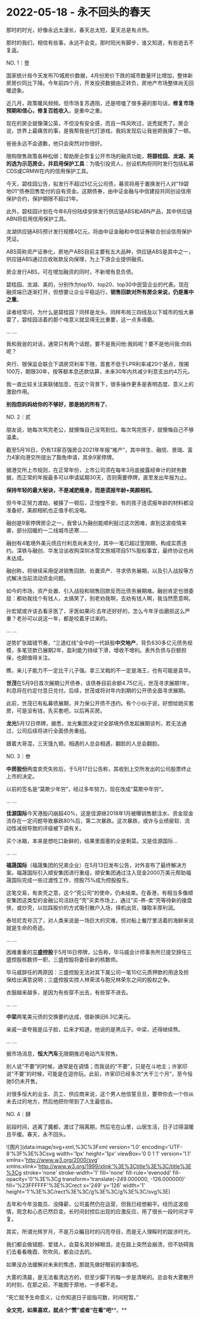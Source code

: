 # 2022-05-18 - 永不回头的春天

那时的时光，好像永远太漫长，春天总太短，夏天总是有点热。

那时的我们，相信有些事，永远不会变。那时阳光有脚步，谁又知道，有些逝去不复返。

NO. 1｜壹

国家统计局今天发布70城房价数据，4月份房价下跌的城市数量环比增加，整体新房房价同比下降。今年前四个月，开发投资数据由正转负，房地产市场整体尚无回暖迹象。

近几月，政策暖风频频。但市场复苏遇阻，还是唠嗑了很多遍的那句话，**修复市场预期和信心，修复百姓收入**，是重中之重。

现在的房企就像蒲公英，不但没有安全感，而且一阵风吹过，说秃就秃了。房企说，世界上最痛苦的事，是我帮我爸代打游戏，我妈发现后让我爸把我揍了一顿。

爸爸永远不会道歉，他只会突然对你很好。

限购限售政策各种松绑；帮助房企恢复公开市场的融资功能，**将碧桂园、龙湖、美的选为示范房企，并启用保护工具**：为吸引投资人，创设机构将同时发行包括私募CDS或CRMW在内的信用保护工具。

今天，碧桂园公告，拟发行不超过5亿元公司债，募资将用于置换发行人对“19碧地01”债券回售垫付的自有资金。这期债券，由中证金融与中信建投共同创设信用保护合约，保护期限不超过1年。

此外，碧桂园计划在今年6月份陆续安排发行供应链ABS和ABN产品，其中供应链ABN将启用信用保护工具。

龙湖供应链ABS预计发行规模4亿元，将由中证金融和中信证券联合创设信用保护凭证。

ABS简称资产证券化，房地产ABS目前主要有五大品种，供应链ABS是其中之一，供应链ABS通过应收账款反向保理，为上下游企业提供融资。

房企发行ABS，可在增加融资的同时，不新增有息负债。

碧桂园、龙湖、美的，分别作为top10、top20、top30中民营企业的代表。现在融资端已逐渐打开，但想要让企业平稳运行，**销售回款对所有房企来说，仍是重中之重**。

读者经常问，为什么是碧桂园？同样是龙头、同样布局三四线及以下城市的恒大暴雷了，碧桂园活着的那个啥意义就显得无比重要，这一点多琢磨。

... ...

我和我爸的对话，通常只有两个话题，要不是我问他:我妈呢？要不是他问我:你妈呢？

央行、银保监会联合下调房贷利率下限，首套不低于LPR利率减20个基点，按揭100万，期限30年，按等额本息还款估算，未来30年内共减少利息支出约4万元。

我一直比较关注美联储加息，在这个背景下，很多操作更多是表明态度、意义上的激励作用。

**别抱怨妈妈给你的不够好，那是她的所有了**。

NO. 2｜贰

朋友说，她每次骂完老公，就懊悔自己没骂到位。每次骂完孩子，就懊悔自己不够温柔。

截至5月16日，仍有13家百强房企2021年年报“难产”，其中祥生、融信、景瑞、富力4家向港交所提出了豁免申请，其余9家停牌。

据港交所上市规则，在正常年份，上市公司须在每年3月底披露经审计的财务数据，而正常的年报最多可以申请延期30天，否则需要停牌，直至发出年报为止。

**保持年轻的最大秘诀，不是减肥瘦身，而是谎报年龄+美颜相机**。

但今年正努力渡劫，被揍了一顿后，正惶惶不安。有的孩子连谎报年龄的材料都没准备好，美颜相机也正值手机没电。

融创是9家停牌房企之一，我曾认为融创能顺利挺过这次困难，直到这波疫情来袭，部分回暖的一二线城市还寒......

融创有4笔境外美元债应付利息尚未支付，其中一笔已超过宽限期，构成实质违约。深铁与融创、华发洽谈收购深圳冰雪文旅城项目51%股权事宜，最终协议也尚未达成。

融创称，将继续采用促进销售回款、处置资产、寻求债务展期，以及引入战投等方式解决当前流动资金问题。

如今的市场，资产处置、引入战投和销售回款反而比债务展期难。融创肯定也很委屈：都劝我找个有钱人，太搞笑了，别老劝我啊，去劝有钱人啊，我当然愿意啊。

孙宏斌或许该去看牙医了，牙医如果问:去年还好好的，怎么今年牙齿磨损这么严重？老孙可以说这一年，都是咬着牙过来的。

... ...

逆势扩张踏错节奏，“三道红线”全中的一代妖股**中交地产**，背负630多亿元债务规模，多笔贷款已展期2年，盈利能力持续下滑，增收不增利。表外负债与巨额担保，也颇值得关注。

瞧，亲儿子能力不一定比干儿子强。拿三叉戟的不一定是海王，也有可能是袁华。

**世茂**在5月9日首次展期公开债券，该债券目前余额4.75亿元，世茂寻求展期1年，利息将在约定付息日兑付。后续，世茂或将对年内到期的公开债全面寻求展期。

此前，世茂已有私募债展期，并力保公开债不违约。有个小伙子说，好想给她买套房，可是没有钱，先买套吧，以后再买房。

**龙光**5月12日停牌，据悉，龙光集团决定对全部境外债发起展期谈判，若无法通过，公司后续将进行全面债务重组。

跟着大哥混，三天饿九顿。相遇的人总会相遇，翻脸的人总会翻脸。

NO. 3｜叁

**中房股份**两度卖壳失败后，于5月17日公告称，其收到上交所发出的公司股票终止上市的决定。

以前的签名是“莫欺少年穷”，经过多年努力，现在改成“莫欺中年穷”。

... ...

**佳源国际**今天港股闪崩超40%，这是佳源继2018年1月被曝销售额注水、资金现金流存在一定问题导致暴跌80%后，第二次暴跌。这次暴跌，或许与业绩疲软、流动性减弱导致的评级被下调有关。

买个冰箱，本来是想吃口新鲜的，结果里面塞的全是剩菜。又是佳源国际...

... ...

**福晟国际**（福晟集团的兄弟企业）在5月13日发布公告，对外宣布了最终解决方案。福晟国际引入顺安集团进行重组，顺安集团通过注入现金2000万美元帮助福晟国际完成一些过渡性工作，控股75%成为控股股东。

这笔交易，有卖壳之意，这个“壳公司”的使命，仍未结束。在香港，有相当多像顺安集团这类型的金融公司活跃在“壳”买卖市场上，通过“买-养-卖”壳等待新的接盘侠，或炒壳，以拉踩股价的方式吸引散户入场，择机出货，赚取丰厚利润。

泰坦尼克号沉了，对人类来说是一场巨大的灾难，但对船上餐厅里活着的海鲜来说就是生命的奇迹。

... ...

困难重重的**三盛控股**于5月16日停牌，公告称，毕马威会计师事务所已提交辞任三盛控股核数师一职，三盛控股将委任新的核数师。

毕马威辞任的两原因：三盛控股无法对其下属公司一笔10亿元质押款的用途及担保给出满意说明；三盛控股实控人林荣滨与胞兄林荣东之间的股权之争。

衣服越来越多，是因为有些穿不出去，有些穿不进去。

... ...

**中梁**两笔美元债的交换要约达成，借新换旧6.3亿美元。

亲戚一直夸我是瓜子脸，后来才知道，他说的是黑瓜子。中梁，还得继续熬。

... ...

据市场消息，**恒大汽车**无限期推迟电动汽车预售。

别人说“不要”的时候，通常是在调情；而我说的“不要”，只是在斗地主；许家印说“不要”的时候，可能是在逗你玩。此前，许家印已经多次“大干三个月”，至今恒驰5仍未开售。

对很多恒大的业主、员工、供应商来说，这个男人他信誓旦旦，要带你去一个你从未去过的地方，然后他把你带到了人生最低谷。

NO. 4｜肆

前段时间，逃离了魔都，渡过了隔离期，然后宅在山里，山居生活，日子过得温暖且平缓。春天，永不回头。

![图片](data:image/svg+xml,%3C%3Fxml version='1.0' encoding='UTF-8'%3F%3E%3Csvg width='1px' height='1px' viewBox='0 0 1 1' version='1.1' xmlns='http://www.w3.org/2000/svg' xmlns:xlink='http://www.w3.org/1999/xlink'%3E%3Ctitle%3E%3C/title%3E%3Cg stroke='none' stroke-width='1' fill='none' fill-rule='evenodd' fill-opacity='0'%3E%3Cg transform='translate(-249.000000, -126.000000)' fill='%23FFFFFF'%3E%3Crect x='249' y='126' width='1' height='1'%3E%3C/rect%3E%3C/g%3E%3C/g%3E%3C/svg%3E)

去年和今年没裁员、没降薪，公司虽然仍在运营，但我已经想躺平。经历这波疫情，观念和心态已然巨变。长时间封控后出现的应激反应，用了很长一段时间才平复。

其实，所谓光辉岁月，不是万众瞩目时的闪亮夺目，而是无人理睬时的跋涉时光。

我们都会做错题、爱错人，会莫名其妙掉眼泪，走在路上突然会崩溃，但不妨碍我们去看看晚霞、吹吹风，都会过去的。

如果没办法缓解对未来的焦虑，那就先做好眼前的事情吧。

大雾的清晨，是无法看清远方的，但至少脚下的每一步是清晰的。总会有大雾散开的时刻，在那之前，不能囿于原地，一步都不走。

“死亡赋予生命意义，让你知道日子屈指可数，时间短暂。”

**全文完，如果喜欢，就点个“赞”或者“在看”吧****。**